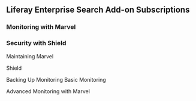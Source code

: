 ## Liferay Enterprise Search Add-on Subscriptions

### Monitoring with Marvel [](id=monitoring-with-marvel)

### Security with Shield [](id=security-with-shield)

Maintaining
Marvel

Shield

Backing Up
Monitoring
Basic Monitoring

Advanced Monitoring with Marvel